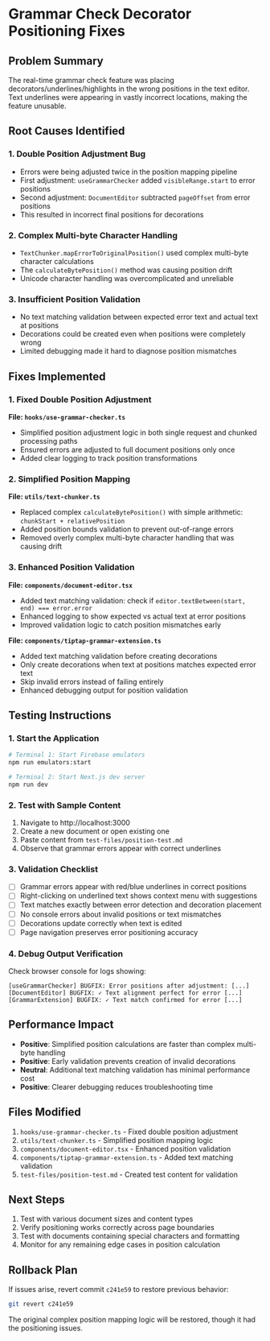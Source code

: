 # Grammar Check Decorator Positioning Fixes

## Problem Summary
The real-time grammar check feature was placing decorators/underlines/highlights in the wrong positions in the text editor. Text underlines were appearing in vastly incorrect locations, making the feature unusable.

## Root Causes Identified

### 1. Double Position Adjustment Bug
- Errors were being adjusted twice in the position mapping pipeline
- First adjustment: `useGrammarChecker` added `visibleRange.start` to error positions  
- Second adjustment: `DocumentEditor` subtracted `pageOffset` from error positions
- This resulted in incorrect final positions for decorations

### 2. Complex Multi-byte Character Handling  
- `TextChunker.mapErrorToOriginalPosition()` used complex multi-byte character calculations
- The `calculateBytePosition()` method was causing position drift
- Unicode character handling was overcomplicated and unreliable

### 3. Insufficient Position Validation
- No text matching validation between expected error text and actual text at positions
- Decorations could be created even when positions were completely wrong
- Limited debugging made it hard to diagnose position mismatches

## Fixes Implemented

### 1. Fixed Double Position Adjustment
**File: `hooks/use-grammar-checker.ts`**
- Simplified position adjustment logic in both single request and chunked processing paths
- Ensured errors are adjusted to full document positions only once
- Added clear logging to track position transformations

### 2. Simplified Position Mapping  
**File: `utils/text-chunker.ts`**
- Replaced complex `calculateBytePosition()` with simple arithmetic: `chunkStart + relativePosition`
- Added position bounds validation to prevent out-of-range errors
- Removed overly complex multi-byte character handling that was causing drift

### 3. Enhanced Position Validation
**File: `components/document-editor.tsx`**
- Added text matching validation: check if `editor.textBetween(start, end) === error.error`
- Enhanced logging to show expected vs actual text at error positions
- Improved validation logic to catch position mismatches early

**File: `components/tiptap-grammar-extension.ts`**
- Added text matching validation before creating decorations
- Only create decorations when text at positions matches expected error text
- Skip invalid errors instead of failing entirely
- Enhanced debugging output for position validation

## Testing Instructions

### 1. Start the Application
```bash
# Terminal 1: Start Firebase emulators
npm run emulators:start

# Terminal 2: Start Next.js dev server  
npm run dev
```

### 2. Test with Sample Content
1. Navigate to http://localhost:3000
2. Create a new document or open existing one
3. Paste content from `test-files/position-test.md` 
4. Observe that grammar errors appear with correct underlines

### 3. Validation Checklist
- [ ] Grammar errors appear with red/blue underlines in correct positions
- [ ] Right-clicking on underlined text shows context menu with suggestions
- [ ] Text matches exactly between error detection and decoration placement
- [ ] No console errors about invalid positions or text mismatches
- [ ] Decorations update correctly when text is edited
- [ ] Page navigation preserves error positioning accuracy

### 4. Debug Output Verification
Check browser console for logs showing:
```
[useGrammarChecker] BUGFIX: Error positions after adjustment: [...]
[DocumentEditor] BUGFIX: ✓ Text alignment perfect for error [...]  
[GrammarExtension] BUGFIX: ✓ Text match confirmed for error [...]
```

## Performance Impact
- **Positive**: Simplified position calculations are faster than complex multi-byte handling
- **Positive**: Early validation prevents creation of invalid decorations  
- **Neutral**: Additional text matching validation has minimal performance cost
- **Positive**: Clearer debugging reduces troubleshooting time

## Files Modified
1. `hooks/use-grammar-checker.ts` - Fixed double position adjustment
2. `utils/text-chunker.ts` - Simplified position mapping logic
3. `components/document-editor.tsx` - Enhanced position validation
4. `components/tiptap-grammar-extension.ts` - Added text matching validation
5. `test-files/position-test.md` - Created test content for validation

## Next Steps
1. Test with various document sizes and content types
2. Verify positioning works correctly across page boundaries  
3. Test with documents containing special characters and formatting
4. Monitor for any remaining edge cases in position calculation

## Rollback Plan
If issues arise, revert commit `c241e59` to restore previous behavior:
```bash
git revert c241e59
```

The original complex position mapping logic will be restored, though it had the positioning issues.